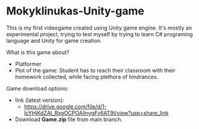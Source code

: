 # Mokyklinukas-Unity-game

This is my first videogame created using Unity game engine. It's mostly an experimental project, trying to test myself by trying to learn 
C# programing language and Unity for game creation.

What is this game about?
  - Platformer
  - Plot of the game: Student has to reach their classroom with their homework collected, while facing plethora of hindrances.

Game download options:
  * link (latest version):
      * https://drive.google.com/file/d/1-IcYHjKdZAI_RxgOCPOAlinygFv6AT9l/view?usp=share_link
  * Download **Game.zip** file from main branch.
